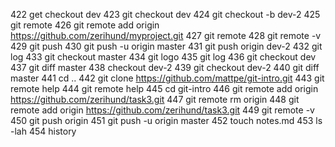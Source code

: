   422  get checkout dev
  423  git checkout dev
  424  git checkout -b dev-2
  425  git remote
  426  git remote add origin https://github.com/zerihund/myproject.git
  427  git remote
  428  git remote -v
  429  git push
  430  git push -u origin master
  431  git push origin dev-2
  432  git log
  433  git checkout master
  434  git logo
  435  git log
  436  git checkout dev
  437  git diff master
  438  checkout dev-2
  439  git checkout dev-2
  440  git diff master
  441  cd ..
  442  git clone https://github.com/mattpe/git-intro.git
  443  git remote help
  444  git remote help
  445  cd git-intro
  446  git remote add origin https://github.com/zerihund/task3.git
  447  git remote rm origin
  448  git remote add origin https://github.com/zerihund/task3.git
  449  git remote -v
  450  git push origin
  451  git push -u origin master
  452  touch notes.md
  453  ls -lah
  454  history

